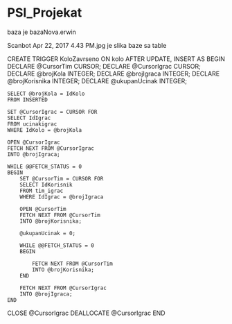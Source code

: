 # PSI_Projekat
baza je bazaNova.erwin


Scanbot Apr 22, 2017 4.43 PM.jpg je slika baze sa table


CREATE TRIGGER KoloZavrseno
ON kolo
AFTER UPDATE, INSERT
AS
BEGIN
	DECLARE @CursorTim CURSOR;
    DECLARE @CursorIgrac CURSOR;
    DECLARE @brojKola INTEGER;
    DECLARE @brojIgraca INTEGER;
    DECLARE @brojKorisnika INTEGER;
    DECLARE @ukupanUcinak INTEGER;
    
    SELECT @brojKola = IdKolo
    FROM INSERTED
    
    SET @CursorIgrac = CURSOR FOR
    SELECT IdIgrac
    FROM ucinakigrac    
    WHERE IdKolo = @brojKola
    
    OPEN @CursorIgrac
    FETCH NEXT FROM @CursorIgrac
    INTO @brojIgraca;
    
    WHILE @@FETCH_STATUS = 0
    BEGIN
    	SET @CursorTim = CURSOR FOR
    	SELECT IdKorisnik
    	FROM tim_igrac
    	WHERE IdIgrac = @brojIgraca
    
    	OPEN @CursorTim
    	FETCH NEXT FROM @CursorTim
    	INTO @brojKorisnika;
        
        @ukupanUcinak = 0;
        
    	WHILE @@FETCH_STATUS = 0
   		BEGIN
    		
			FETCH NEXT FROM @CursorTim
    		INTO @brojKorisnika;
        END
    
        FETCH NEXT FROM @CursorIgrac
    	INTO @brojIgraca;
    END
   
   CLOSE @CursorIgrac
   DEALLOCATE @CursorIgrac
END
